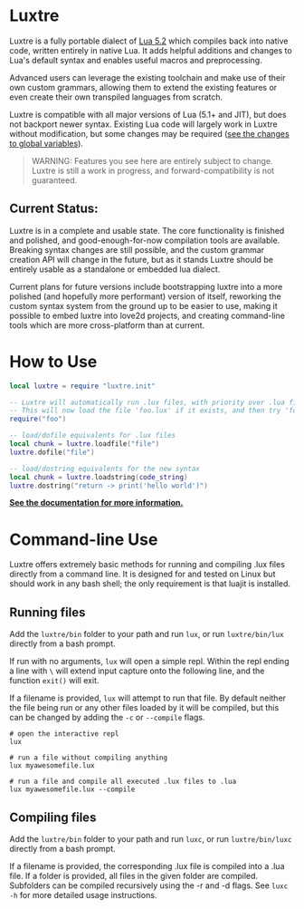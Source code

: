 # Luxtre

Luxtre is a fully portable dialect of [Lua 5.2](http://www.lua.org/) which compiles back into native code, written entirely in native Lua. It adds helpful additions and changes to Lua's default syntax and enables useful macros and preprocessing. 

Advanced users can leverage the existing toolchain and make use of their own custom grammars, allowing them to extend the existing features or even create their own transpiled languages from scratch.

Luxtre is compatible with all major versions of Lua (5.1+ and JIT), but does not backport newer syntax. Existing Lua code will largely work in Luxtre without modification, but some changes may be required ([see the changes to global variables](/docs/language_reference.md#assignment-changes)).

> WARNING: Features you see here are entirely subject to change. Luxtre is still a work in progress, and forward-compatibility is not guaranteed.

## Current Status:
Luxtre is in a complete and usable state. The core functionality is finished and polished, and good-enough-for-now compilation tools are available. Breaking syntax changes are still possible, and the custom grammar creation API will change in the future, but as it stands Luxtre should be entirely usable as a standalone or embedded lua dialect.

Current plans for future versions include bootstrapping luxtre into a more polished (and hopefully more performant) version of itself, reworking the custom syntax system from the ground up to be easier to use, making it possible to embed luxtre into love2d projects, and creating command-line tools which are more cross-platform than at current.

# How to Use

```lua
local luxtre = require "luxtre.init"

-- Luxtre will automatically run .lux files, with priority over .lua files.
-- This will now load the file 'foo.lux' if it exists, and then try 'foo.lua'
require("foo")

-- load/dofile equivalents for .lux files
local chunk = luxtre.loadfile("file")
luxtre.dofile("file")

-- load/dostring equivalents for the new syntax
local chunk = luxtre.loadstring(code_string)
luxtre.dostring("return -> print('hello world')")
```

[**See the documentation for more information.**](docs)

# Command-line Use
Luxtre offers extremely basic methods for running and compiling .lux files directly from a command line. It is designed for and tested on Linux but should work in any bash shell; the only requirement is that luajit is installed.

## Running files

Add the `luxtre/bin` folder to your path and run `lux`, or run `luxtre/bin/lux` directly from a bash prompt. 

If run with no arguments, `lux` will open a simple repl. Within the repl ending a line with `\` will extend input capture onto the following line, and the function `exit()` will exit.

If a filename is provided, `lux` will attempt to run that file. By default neither the file being run or any other files loaded by it will be compiled, but this can be changed by adding the `-c` or `--compile` flags.

```
# open the interactive repl
lux

# run a file without compiling anything
lux myawesomefile.lux

# run a file and compile all executed .lux files to .lua
lux myawesomefile.lux --compile
```

## Compiling files
Add the `luxtre/bin` folder to your path and run `luxc`, or run `luxtre/bin/luxc` directly from a bash prompt.

If a filename is provided, the corresponding .lux file is compiled into a .lua file. If a folder is provided, all files in the given folder are compiled. Subfolders can be compiled recursively using the -r and -d flags. See `luxc -h` for more detailed usage instructions.
